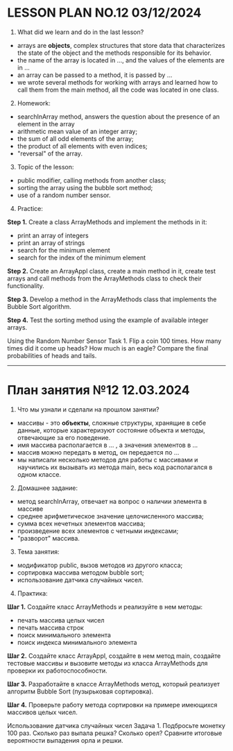 # LESSON PLAN NO.12 03/12/2024

1. What did we learn and do in the last lesson?
- arrays are **objects**, complex structures that store data that characterizes the state of the object and the methods responsible for its behavior.
- the name of the array is located in ..., and the values of the elements are in ...
- an array can be passed to a method, it is passed by ...
- we wrote several methods for working with arrays and learned how to call them from the main method, all the code was located in one class.

2. Homework:
- searchInArray method, answers the question about the presence of an element in the array
- arithmetic mean value of an integer array;
- the sum of all odd elements of the array;
- the product of all elements with even indices;
- "reversal" of the array.

3. Topic of the lesson:
- public modifier, calling methods from another class;
- sorting the array using the bubble sort method;
- use of a random number sensor.

4. Practice:

**Step 1.**
Create a class ArrayMethods and implement the methods in it:
- print an array of integers
- print an array of strings
- search for the minimum element
- search for the index of the minimum element

**Step 2.**
Create an ArrayAppl class, create a main method in it, create test arrays and call methods from the ArrayMethods class
to check their functionality.

**Step 3.**
Develop a method in the ArrayMethods class that implements the Bubble Sort algorithm.

**Step 4.**
Test the sorting method using the example of available integer arrays.

Using the Random Number Sensor
Task 1.
Flip a coin 100 times. How many times did it come up heads? How much is an eagle?
Compare the final probabilities of heads and tails.

---------------------------------

# План занятия №12 12.03.2024

1. Что мы узнали и сделали на прошлом занятии?
- массивы - это **объекты**, сложные структуры, хранящие в себе данные, которые характеризуют состояние объекта и методы, отвечающие за его поведение.
- имя массива располагается в ... , а значения элементов в ...
- массив можно передать в метод, он передается по ...
- мы написали несколько методов для работы с массивами и научились их вызывать из метода main, весь код располагался в одном классе.

2. Домашнее задание:
- метод searchInArray, отвечает на вопрос о наличии элемента в массиве
- среднее арифметическое значение целочисленного массива;
- сумма всех нечетных элементов массива;
- произведение всех элементов с четными индексами;
- "разворот" массива.

3. Тема занятия:
- модификатор public, вызов методов из другого класса;
- сортировка массива методом bubble sort;
- использование датчика случайных чисел.

4. Практика:

**Шаг 1.**
Создайте класс ArrayMethods и реализуйте в нем методы:
- печать массива целых чисел
- печать массива строк
- поиск минимального элемента
- поиск индекса минимального элемента

**Шаг 2.**
Создайте класс ArrayAppl, создайте в нем метод main, создайте тестовые массивы и вызовите методы из класса ArrayMethods
для проверки их работоспособности.

**Шаг 3.**
Разработайте в классе ArrayMethods метод, который реализует алгоритм Bubble Sort (пузырьковая сортировка).

**Шаг 4.**
Проверьте работу метода сортировки на примере имеющихся массивов целых чисел.

Использование датчика случайных чисел
Задача 1.
Подбросьте монетку 100 раз. Сколько раз выпала решка? Сколько орел?
Сравните итоговые вероятности выпадения орла и решки.


